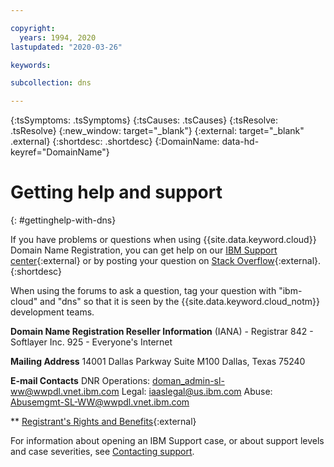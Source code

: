 ```yaml
---

copyright:
  years: 1994, 2020
lastupdated: "2020-03-26"

keywords: 

subcollection: dns

---
```



{:tsSymptoms: .tsSymptoms}
{:tsCauses: .tsCauses}
{:tsResolve: .tsResolve}
{:new_window: target="_blank"}
{:external: target="_blank" .external}
{:shortdesc: .shortdesc}
{:DomainName: data-hd-keyref="DomainName"}



# Getting help and support
{: #gettinghelp-with-dns}

If you have problems or questions when using {{site.data.keyword.cloud}} Domain Name Registration, you can get help on our [IBM Support center](https://{DomainName}/unifiedsupport/supportcenter){:external} or by posting your question on [Stack Overflow](https://stackoverflow.com/search?q=dns+ibm-cloud){:external}. 
{:shortdesc}

When using the forums to ask a question, tag your question with "ibm-cloud" and "dns" so that it is seen by the {{site.data.keyword.cloud_notm}} development teams.

**Domain Name Registration Reseller Information**
(IANA) - Registrar
842 - Softlayer Inc.
925 - Everyone's Internet

**Mailing Address**
14001 Dallas Parkway
Suite M100 
Dallas, Texas 75240

**E-mail Contacts**
DNR Operations: doman_admin-sl-ww@wwpdl.vnet.ibm.com
Legal: iaaslegal@us.ibm.com
Abuse: Abusemgmt-SL-WW@wwpdl.vnet.ibm.com

** [Registrant's Rights and Benefits](https://www.icann.org/resources/pages/responsibilities-2014-03-14-en){:external}

For information about opening an IBM Support case, or about support levels and case severities, see [Contacting support](/docs/get-support?topic=get-support-using-avatar#using-avatar).

